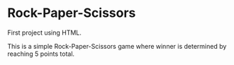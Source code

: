 # Rock-Paper-Scissors

First project using HTML.

This is a simple Rock-Paper-Scissors game where winner is determined by reaching 5 points total.
